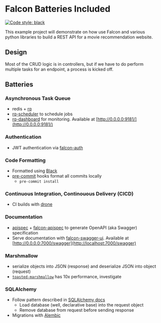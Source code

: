 # Falcon Batteries Included

[![Code style: black](https://img.shields.io/badge/code%20style-black-000000.svg)](https://github.com/ambv/black)

This example project will demonstrate on how use Falcon and various python libraries to build a REST API for a movie recommendation website.

## Design

Most of the CRUD logic is in controllers, but if we have to do perform multiple tasks for an endpoint, a process is kicked off.

## Batteries

### Asynchronous Task Queue

* redis + [rq](https://github.com/rq/rq)
* [rq-scheduler](https://github.com/rq/rq-scheduler) to schedule jobs
* [rq-dashboard](https://github.com/eoranged/rq-dashboard) for monitoring. Available at [http://0.0.0.0:9181/](http://0.0.0.0:9181/)

### Authentication

* JWT authentication via [falcon-auth](https://github.com/loanzen/falcon-auth)

### Code Formatting

* Formatted using [Black](https://github.com/ambv/black)
* [pre-commit](https://pre-commit.com/) hooks format all commits locally
  * `pre-commit install`

### Continuous Integration, Continouous Delivery (CICD)

* CI builds with [drone](https://drone.io/)

### Documentation

* [apispec](https://github.com/marshmallow-code/apispec) + [falcon-apispec](https://github.com/alysivji/falcon-apispec) to generate OpenAPI (aka Swagger) specification
* Serve documentation with [falcon-swagger-ui](https://github.com/rdidyk/falcon-swagger-ui). Available at [http://0.0.0.0:7000/swagger](http://localhost:7000/swagger)

### Marshmallow

* serialize objects into JSON (response) and deserialize JSON into object (request)
* [`toasted-marshmallow`](https://github.com/lyft/toasted-marshmallow) has 10x performance, investigate

### SQLAlchemy

* Follow pattern described in [SQLAlchemy docs](http://docs.sqlalchemy.org/en/latest/orm/session_basics.html#when-do-i-construct-a-session-when-do-i-commit-it-and-when-do-i-close-it)
  * Load database (well, declarative base) into the request object
  * Remove database from request before sending response
* Migrations with [Alembic](http://alembic.zzzcomputing.com/en/latest/)
